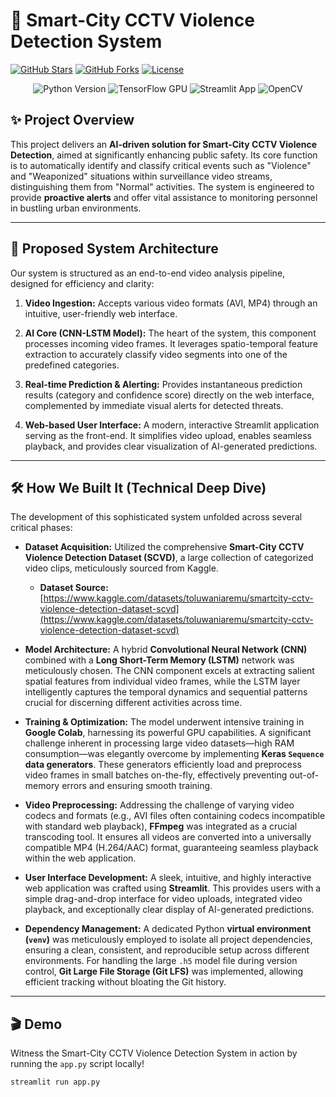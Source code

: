 # 🚨 Smart-City CCTV Violence Detection System

[![GitHub Stars](https://img.shields.io/github/stars/Krishna-pathak1535/smart-city-violence-detection?style=social)](https://github.com/Krishna-pathak1535/smart-city-violence-detection)
[![GitHub Forks](https://img.shields.io/github/forks/Krishna-pathak1535/smart-city-violence-detection?style=social)](https://github.com/Krishna-pathak1535/smart-city-violence-detection)
[![License](https://img.shields.io/badge/License-MIT-blue.svg)](https://github.com/Krishna-pathak1535/smart-city-violence-detection/blob/main/LICENSE)

<p align="center">
  <img src="https://img.shields.io/badge/Python-3.8+-blue?style=for-the-badge&logo=python" alt="Python Version">
  <img src="https://img.shields.io/badge/TensorFlow-GPU-orange?style=for-the-badge&logo=tensorflow" alt="TensorFlow GPU">
  <img src="https://img.shields.io/badge/Streamlit-App-red?style=for-the-badge&logo=streamlit" alt="Streamlit App">
  <img src="https://img.shields.io/badge/OpenCV-Python-green?style=for-the-badge&logo=opencv" alt="OpenCV">
</p>

## ✨ Project Overview

This project delivers an **AI-driven solution for Smart-City CCTV Violence Detection**, aimed at significantly enhancing public safety. Its core function is to automatically identify and classify critical events such as "Violence" and "Weaponized" situations within surveillance video streams, distinguishing them from "Normal" activities. The system is engineered to provide **proactive alerts** and offer vital assistance to monitoring personnel in bustling urban environments.

---

## 🚀 Proposed System Architecture

Our system is structured as an end-to-end video analysis pipeline, designed for efficiency and clarity:

1.  **Video Ingestion:**
    Accepts various video formats (AVI, MP4) through an intuitive, user-friendly web interface.

2.  **AI Core (CNN-LSTM Model):**
    The heart of the system, this component processes incoming video frames. It leverages spatio-temporal feature extraction to accurately classify video segments into one of the predefined categories.

3.  **Real-time Prediction & Alerting:**
    Provides instantaneous prediction results (category and confidence score) directly on the web interface, complemented by immediate visual alerts for detected threats.

4.  **Web-based User Interface:**
    A modern, interactive Streamlit application serving as the front-end. It simplifies video upload, enables seamless playback, and provides clear visualization of AI-generated predictions.

---

## 🛠️ How We Built It (Technical Deep Dive)

The development of this sophisticated system unfolded across several critical phases:

* **Dataset Acquisition:**
    Utilized the comprehensive **Smart-City CCTV Violence Detection Dataset (SCVD)**, a large collection of categorized video clips, meticulously sourced from Kaggle.
    * **Dataset Source:** [https://www.kaggle.com/datasets/toluwaniaremu/smartcity-cctv-violence-detection-dataset-scvd](https://www.kaggle.com/datasets/toluwaniaremu/smartcity-cctv-violence-detection-dataset-scvd)

* **Model Architecture:**
    A hybrid **Convolutional Neural Network (CNN)** combined with a **Long Short-Term Memory (LSTM)** network was meticulously chosen. The CNN component excels at extracting salient spatial features from individual video frames, while the LSTM layer intelligently captures the temporal dynamics and sequential patterns crucial for discerning different activities across time.

* **Training & Optimization:**
    The model underwent intensive training in **Google Colab**, harnessing its powerful GPU capabilities. A significant challenge inherent in processing large video datasets—high RAM consumption—was elegantly overcome by implementing **Keras `Sequence` data generators**. These generators efficiently load and preprocess video frames in small batches on-the-fly, effectively preventing out-of-memory errors and ensuring smooth training.

* **Video Preprocessing:**
    Addressing the challenge of varying video codecs and formats (e.g., AVI files often containing codecs incompatible with standard web playback), **FFmpeg** was integrated as a crucial transcoding tool. It ensures all videos are converted into a universally compatible MP4 (H.264/AAC) format, guaranteeing seamless playback within the web application.

* **User Interface Development:**
    A sleek, intuitive, and highly interactive web application was crafted using **Streamlit**. This provides users with a simple drag-and-drop interface for video uploads, integrated video playback, and exceptionally clear display of AI-generated predictions.

* **Dependency Management:**
    A dedicated Python **virtual environment (`venv`)** was meticulously employed to isolate all project dependencies, ensuring a clean, consistent, and reproducible setup across different environments. For handling the large `.h5` model file during version control, **Git Large File Storage (Git LFS)** was implemented, allowing efficient tracking without bloating the Git history.

---

## 🎬 Demo

Witness the Smart-City CCTV Violence Detection System in action by running the `app.py` script locally!

```bash
streamlit run app.py
